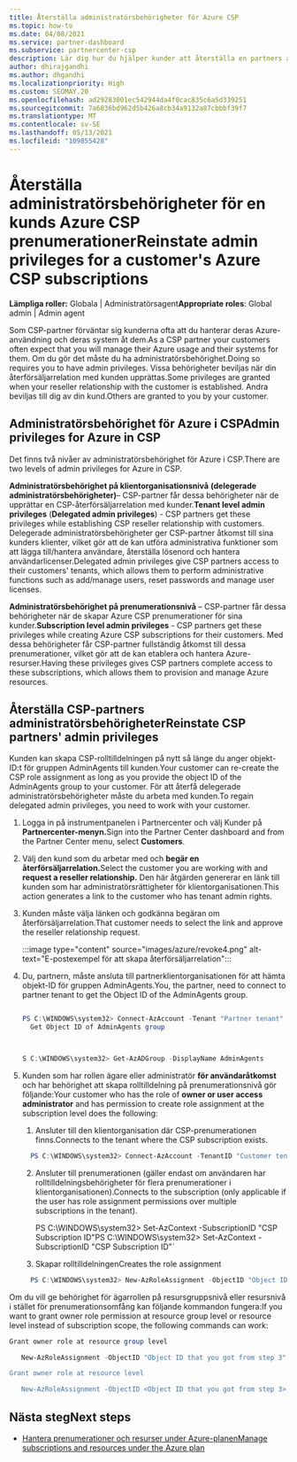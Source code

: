 ```yaml
---
title: Återställa administratörsbehörigheter för Azure CSP
ms.topic: how-to
ms.date: 04/08/2021
ms.service: partner-dashboard
ms.subservice: partnercenter-csp
description: Lär dig hur du hjälper kunder att återställa en partners administratörsbehörighet så att partnern kan hjälpa till att hantera en kunds Azure CSP prenumerationer.
author: dhirajgandhi
ms.author: dhgandhi
ms.localizationpriority: High
ms.custom: SEOMAY.20
ms.openlocfilehash: ad29283001ec542944da4f0cac835c6a5d339251
ms.sourcegitcommit: 7a6836bd962d5b426a8cb34a9132a87cbbbf39f7
ms.translationtype: MT
ms.contentlocale: sv-SE
ms.lasthandoff: 05/13/2021
ms.locfileid: "109855428"
---
```

# <a name="reinstate-admin-privileges-for-a-customers-azure-csp-subscriptions"></a><span data-ttu-id="f3f1e-103">Återställa administratörsbehörigheter för en kunds Azure CSP prenumerationer</span><span class="sxs-lookup"><span data-stu-id="f3f1e-103">Reinstate admin privileges for a customer's Azure CSP subscriptions</span></span>  

<span data-ttu-id="f3f1e-104">**Lämpliga roller:** Globala | Administratörsagent</span><span class="sxs-lookup"><span data-stu-id="f3f1e-104">**Appropriate roles**: Global admin | Admin agent</span></span>

<span data-ttu-id="f3f1e-105">Som CSP-partner förväntar sig kunderna ofta att du hanterar deras Azure-användning och deras system åt dem.</span><span class="sxs-lookup"><span data-stu-id="f3f1e-105">As a CSP partner your customers often expect that you will manage their Azure usage and their systems for them.</span></span> <span data-ttu-id="f3f1e-106">Om du gör det måste du ha administratörsbehörighet.</span><span class="sxs-lookup"><span data-stu-id="f3f1e-106">Doing so requires you to have admin privileges.</span></span> <span data-ttu-id="f3f1e-107">Vissa behörigheter beviljas när din återförsäljarrelation med kunden upprättas.</span><span class="sxs-lookup"><span data-stu-id="f3f1e-107">Some privileges are granted when your reseller relationship with the customer is established.</span></span> <span data-ttu-id="f3f1e-108">Andra beviljas till dig av din kund.</span><span class="sxs-lookup"><span data-stu-id="f3f1e-108">Others are granted to you by your customer.</span></span>

## <a name="admin-privileges-for-azure-in-csp"></a><span data-ttu-id="f3f1e-109">Administratörsbehörighet för Azure i CSP</span><span class="sxs-lookup"><span data-stu-id="f3f1e-109">Admin privileges for Azure in CSP</span></span>

<span data-ttu-id="f3f1e-110">Det finns två nivåer av administratörsbehörighet för Azure i CSP.</span><span class="sxs-lookup"><span data-stu-id="f3f1e-110">There are two levels of admin privileges for Azure in CSP.</span></span>

<span data-ttu-id="f3f1e-111">**Administratörsbehörighet på klientorganisationsnivå** **(delegerade administratörsbehörigheter)**– CSP-partner får dessa behörigheter när de upprättar en CSP-återförsäljarrelation med kunder.</span><span class="sxs-lookup"><span data-stu-id="f3f1e-111">**Tenant level admin privileges** (**Delegated admin privileges**) -  CSP partners get these privileges while establishing CSP reseller relationship with customers.</span></span> <span data-ttu-id="f3f1e-112">Delegerade administratörsbehörigheter ger CSP-partner åtkomst till sina kunders klienter, vilket gör att de kan utföra administrativa funktioner som att lägga till/hantera användare, återställa lösenord och hantera användarlicenser.</span><span class="sxs-lookup"><span data-stu-id="f3f1e-112">Delegated admin privileges give CSP partners access to their customers' tenants, which allows them to perform administrative functions such as add/manage users, reset passwords and manage user licenses.</span></span>

<span data-ttu-id="f3f1e-113">**Administratörsbehörighet på prenumerationsnivå** – CSP-partner får dessa behörigheter när de skapar Azure CSP prenumerationer för sina kunder.</span><span class="sxs-lookup"><span data-stu-id="f3f1e-113">**Subscription level admin privileges** - CSP partners get these privileges while creating Azure CSP subscriptions for their customers.</span></span> <span data-ttu-id="f3f1e-114">Med dessa behörigheter får CSP-partner fullständig åtkomst till dessa prenumerationer, vilket gör att de kan etablera och hantera Azure-resurser.</span><span class="sxs-lookup"><span data-stu-id="f3f1e-114">Having these privileges gives CSP partners complete access to these subscriptions, which allows them to provision and manage Azure resources.</span></span>

## <a name="reinstate-csp-partners-admin-privileges"></a><span data-ttu-id="f3f1e-115">Återställa CSP-partners administratörsbehörigheter</span><span class="sxs-lookup"><span data-stu-id="f3f1e-115">Reinstate CSP partners' admin privileges</span></span>

<span data-ttu-id="f3f1e-116">Kunden kan skapa CSP-rolltilldelningen på nytt så länge du anger objekt-ID:t för gruppen AdminAgents till kunden.</span><span class="sxs-lookup"><span data-stu-id="f3f1e-116">Your customer can re-create the CSP role assignment as long as you provide the object ID of the AdminAgents group to your customer.</span></span> <span data-ttu-id="f3f1e-117">För att återfå delegerade administratörsbehörigheter måste du arbeta med kunden.</span><span class="sxs-lookup"><span data-stu-id="f3f1e-117">To regain delegated admin privileges, you need to work with your customer.</span></span>

1. <span data-ttu-id="f3f1e-118">Logga in på instrumentpanelen i Partnercenter och välj Kunder på **Partnercenter-menyn.**</span><span class="sxs-lookup"><span data-stu-id="f3f1e-118">Sign into the Partner Center dashboard and from the Partner Center menu, select **Customers**.</span></span>

2. <span data-ttu-id="f3f1e-119">Välj den kund som du arbetar med och **begär en återförsäljarrelation.**</span><span class="sxs-lookup"><span data-stu-id="f3f1e-119">Select the customer you are working with and **request a reseller relationship.**</span></span> <span data-ttu-id="f3f1e-120">Den här åtgärden genererar en länk till kunden som har administratörsrättigheter för klientorganisationen.</span><span class="sxs-lookup"><span data-stu-id="f3f1e-120">This action generates a link to the customer who has tenant admin rights.</span></span>

3. <span data-ttu-id="f3f1e-121">Kunden måste välja länken och godkänna begäran om återförsäljarrelation.</span><span class="sxs-lookup"><span data-stu-id="f3f1e-121">That customer needs to select the link and approve the reseller relationship request.</span></span>

   :::image type="content" source="images/azure/revoke4.png" alt-text="E-postexempel för att skapa återförsäljarrelation":::

4. <span data-ttu-id="f3f1e-123">Du, partnern, måste ansluta till partnerklientorganisationen för att hämta objekt-ID för gruppen AdminAgents.</span><span class="sxs-lookup"><span data-stu-id="f3f1e-123">You, the partner, need to connect to partner tenant to get the Object ID of the AdminAgents group.</span></span>

  
    ```powershell

    PS C:\WINDOWS\system32> Connect-AzAccount -Tenant "Partner tenant"
      Get Object ID of AdminAgents group
   
    

   S C:\WINDOWS\system32> Get-AzADGroup -DisplayName AdminAgents
    ```


5. <span data-ttu-id="f3f1e-124">Kunden som har rollen ägare eller administratör **för användaråtkomst** och har behörighet att skapa rolltilldelning på prenumerationsnivå gör följande:</span><span class="sxs-lookup"><span data-stu-id="f3f1e-124">Your customer who has the role of **owner or user access administrator** and has permission to create role assignment at the subscription level does the following:</span></span>


    1. <span data-ttu-id="f3f1e-125">Ansluter till den klientorganisation där CSP-prenumerationen finns.</span><span class="sxs-lookup"><span data-stu-id="f3f1e-125">Connects to the tenant where the CSP subscription exists.</span></span>
      ```powershell
        PS C:\WINDOWS\system32> Connect-AzAccount -TenantID "Customer tenant"
      ```

    2. <span data-ttu-id="f3f1e-126">Ansluter till prenumerationen (gäller endast om användaren har rolltilldelningsbehörigheter för flera prenumerationer i klientorganisationen).</span><span class="sxs-lookup"><span data-stu-id="f3f1e-126">Connects to the subscription (only applicable if the user has role assignment permissions over multiple subscriptions in the tenant).</span></span>
   
         <span data-ttu-id="f3f1e-127">PS C:\WINDOWS\system32> Set-AzContext -SubscriptionID "CSP Subscription ID"</span><span class="sxs-lookup"><span data-stu-id="f3f1e-127">PS C:\WINDOWS\system32> Set-AzContext -SubscriptionID "CSP Subscription ID"\`</span></span>


    3. <span data-ttu-id="f3f1e-128">Skapar rolltilldelningen</span><span class="sxs-lookup"><span data-stu-id="f3f1e-128">Creates the role assignment</span></span>
    
    ```powershell
      PS C:\WINDOWS\system32> New-AzRoleAssignment -ObjectID "Object ID of the Admin Agents group- needs to be provided by partner" -RoleDefinitionName "Owner" -Scope "/subscriptions/CSP subscription ID"
    ```


<span data-ttu-id="f3f1e-129">Om du vill ge behörighet för ägarrollen på resursgruppsnivå eller resursnivå i stället för prenumerationsomfång kan följande kommandon fungera:</span><span class="sxs-lookup"><span data-stu-id="f3f1e-129">If you want to grant owner role permission at resource group level or resource level instead of subscription scope, the following commands can work:</span></span>


```powershell
Grant owner role at resource group level

   New-AzRoleAssignment -ObjectID "Object ID that you got from step 3" -RoleDefinitionName Owner -Scope "/subscriptions/"SubscriptionID of CSP subscription"/resourceGroups/"Resource group name"

Grant owner role at resource level

   New-AzRoleAssignment -ObjectID <Object ID that you got from step 3> -RoleDefinitionName Owner -Scope "Resource URI"
```


## <a name="next-steps"></a><span data-ttu-id="f3f1e-130">Nästa steg</span><span class="sxs-lookup"><span data-stu-id="f3f1e-130">Next steps</span></span>

- [<span data-ttu-id="f3f1e-131">Hantera prenumerationer och resurser under Azure-planen</span><span class="sxs-lookup"><span data-stu-id="f3f1e-131">Manage subscriptions and resources under the Azure plan</span></span>](azure-plan-manage.md)
